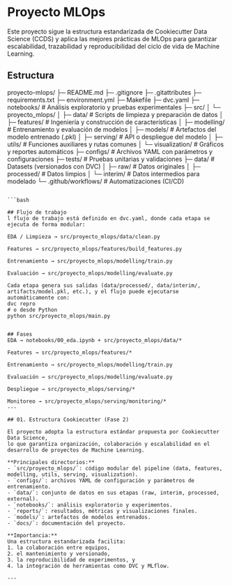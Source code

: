 # Proyecto MLOps

Este proyecto sigue la estructura estandarizada de Cookiecutter Data Science (CCDS) y aplica las mejores prácticas de MLOps para garantizar escalabilidad, trazabilidad y reproducibilidad del ciclo de vida de Machine Learning.

## Estructura
proyecto-mlops/
├─ README.md
├─ .gitignore
├─ .gitattributes
├─ requirements.txt
├─ environment.yml
├─ Makefile
├─ dvc.yaml
├─ notebooks/                  # Análisis exploratorio y pruebas experimentales
├─ src/
│  └─ proyecto_mlops/
│     ├─ data/                 # Scripts de limpieza y preparación de datos
│     ├─ features/             # Ingeniería y construcción de características
│     ├─ modelling/            # Entrenamiento y evaluación de modelos
│     ├─ models/               # Artefactos del modelo entrenado (.pkl)
│     ├─ serving/              # API o despliegue del modelo
│     ├─ utils/                # Funciones auxiliares y rutas comunes
│     └─ visualization/        # Gráficos y reportes automáticos
├─ configs/                    # Archivos YAML con parámetros y configuraciones
├─ tests/                      # Pruebas unitarias y validaciones
├─ data/                       # Datasets (versionados con DVC)
│   ├─ raw/                    # Datos originales
│   ├─ processed/              # Datos limpios
│   └─ interim/                # Datos intermedios para modelado
└─ .github/workflows/          # Automatizaciones (CI/CD)

```

```bash

## Flujo de trabajo
l flujo de trabajo está definido en dvc.yaml, donde cada etapa se ejecuta de forma modular:

EDA / Limpieza → src/proyecto_mlops/data/clean.py

Features → src/proyecto_mlops/features/build_features.py

Entrenamiento → src/proyecto_mlops/modelling/train.py

Evaluación → src/proyecto_mlops/modelling/evaluate.py

Cada etapa genera sus salidas (data/processed/, data/interim/, artifacts/model.pkl, etc.), y el flujo puede ejecutarse automáticamente con:
dvc repro
# o desde Python
python src/proyecto_mlops/main.py


## Fases 
EDA → notebooks/00_eda.ipynb + src/proyecto_mlops/data/*

Features → src/proyecto_mlops/features/*

Entrenamiento → src/proyecto_mlops/modelling/train.py

Evaluación → src/proyecto_mlops/modelling/evaluate.py

Despliegue → src/proyecto_mlops/serving/*

Monitoreo → src/proyecto_mlops/serving/monitoring/*
---

## 01. Estructura Cookiecutter (Fase 2)

El proyecto adopta la estructura estándar propuesta por Cookiecutter Data Science, 
lo que garantiza organización, colaboración y escalabilidad en el desarrollo de proyectos de Machine Learning.

**Principales directorios:**
- `src/proyecto_mlops/`: código modular del pipeline (data, features, modelling, utils, serving, visualization).
- `configs/`: archivos YAML de configuración y parámetros de entrenamiento.
- `data/`: conjunto de datos en sus etapas (raw, interim, processed, external).
- `notebooks/`: análisis exploratorio y experimentos.
- `reports/`: resultados, métricas y visualizaciones finales.
- `models/`: artefactos de modelos entrenados.
- `docs/`: documentación del proyecto.

**Importancia:**
Una estructura estandarizada facilita:
1. la colaboración entre equipos,  
2. el mantenimiento y versionado,  
3. la reproducibilidad de experimentos, y  
4. la integración de herramientas como DVC y MLflow.

---

